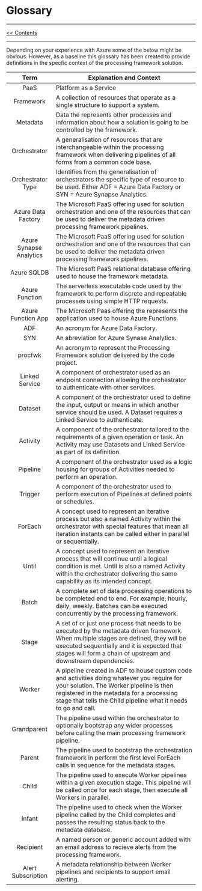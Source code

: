 # Glossary

___
[<< Contents](/procfwk/contents) 

___

Depending on your experience with Azure some of the below might be obvious. However, as a baseline this glossary has been created to provide definitions in the specfic context of the processing framework solution.

| Term | Explanation and Context |
|:----:|--------------|
| PaaS |Platform as a Service |
| Framework |A collection of resources that operate as a single structure to support a system. |
| Metadata |Data the represents other processes and information about how a solution is going to be controlled by the framework. |
| Orchestrator |A generalisation of resources that are interchangeable within the processing framework when delivering pipelines of all forms from a common code base. |
| Orchestrator Type |Identifies from the generalisation of orchestrators the specific type of resource to be used. Either ADF = Azure Data Factory or SYN = Azure Synapse Analytics. |
| Azure Data Factory |The Microsoft PaaS offering used for solution orchestration and one of the resources that can be used to deliver the metadata driven processing framework pipelines. |
| Azure Synapse Analytics |The Microsoft PaaS offering used for solution orchestration and one of the resources that can be used to deliver the metadata driven processing framework pipelines. |
| Azure SQLDB |The Microsoft PaaS relational database offering used to house the framework metadata. |
| Azure Function |The serverless executable code used by the framework to perform discrete and repeatable processes using simple HTTP requests. |
| Azure Function App |The Microsoft Paas offering the represents the application used to house Azure Functions. |
| ADF |An acronym for Azure Data Factory.  |
| SYN |An abreviation for Azure Synase Analytics.  |
| procfwk |An acronym to represent the Processing Framework solution delivered by the code project. |
| Linked Service |A component of orchestrator used as an endpoint connection allowing the orchestrator to authenticate with other services. |
| Dataset |A component of the orchestrator used to define the input, output or means in which another service should be used. A Dataset requires a Linked Service to authenticate. |
| Activity |A component of the orchestrator tailored to the requirements of a given operation or task. An Activity may use Datasets and Linked Service as part of its definition. |
| Pipeline |A component of the orchestrator used as a logic housing for groups of Activities needed to perform an operation. |
| Trigger |A component of the orchestrator used to perform execution of Pipelines at defined points or schedules. |
| ForEach |A concept used to represent an iterative process but also a named Activity within the orchestrator with special features that mean all iteration instants can be called either in parallel or sequentially. |
| Until |A concept used to represent an iterative process that will continue until a logical condition is met. Until is also a named Activity within the orchestrator delivering the same capability as its intended concept. |
| Batch |A complete set of data processing operations to be completed end to end. For example; hourly, daily, weekly. Batches can be executed concurrently by the processing framework.  |
| Stage |A set of or just one process that needs to be executed by the metadata driven framework. When multiple stages are defined, they will be executed sequentially and it is expected that stages will form a chain of upstream and downstream dependencies.  |
| Worker |A pipeline created in ADF to house custom code and activities doing whatever you require for your solution. The Worker pipeline is then registered in the metadata for a processing stage that tells the Child pipeline what it needs to go and call. |
| Grandparent |The pipeline used within the orchestrator to optionally bootstrap any wider processes before calling the main processing framework pipeline. |
| Parent |The pipeline used to bootstrap the orchestration framework in perform the first level ForEach calls in sequence for the metadata stages. |
| Child |The pipeline used to execute Worker pipelines within a given execution stage. This pipeline will be called once for each stage, then execute all Workers in parallel. |
| Infant |The pipeline used to check when the Worker pipeline called by the Child completes and passes the resulting status back to the metadata database. |
| Recipient |A named person or generic account added with an email address to recieve alerts from the processing framework. |
| Alert Subscription |A metadata relationship between Worker pipelines and recipients to support email alerting. |